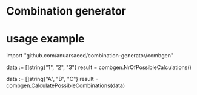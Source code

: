 # Combination generator

# usage example

import "github.com/anuarsaeed/combination-generator/combgen"

data := []string{"1", "2", "3"}
result = combgen.NrOfPossibleCalculations()

data := []string{"A", "B", "C"}
result = combgen.CalculatePossibleCombinations(data)

